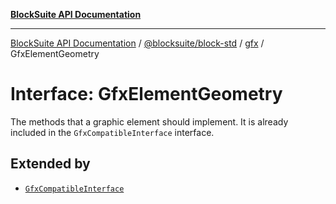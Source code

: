 [**BlockSuite API Documentation**](../../../../README.md)

***

[BlockSuite API Documentation](../../../../README.md) / [@blocksuite/block-std](../../README.md) / [gfx](../README.md) / GfxElementGeometry

# Interface: GfxElementGeometry

The methods that a graphic element should implement.
It is already included in the `GfxCompatibleInterface` interface.

## Extended by

- [`GfxCompatibleInterface`](GfxCompatibleInterface.md)
